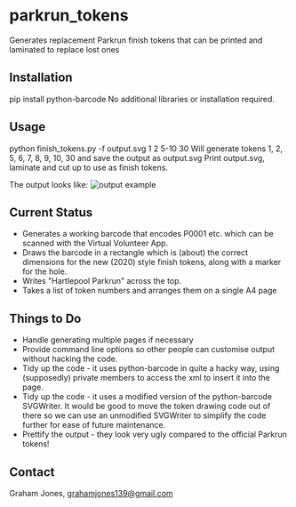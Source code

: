 # parkrun_tokens
Generates replacement Parkrun finish tokens that can be printed and laminated to replace lost ones

Installation
------------
pip install python-barcode
No additional libraries or installation required.

Usage
-----

python finish_tokens.py -f output.svg 1 2 5-10 30
Will generate tokens 1, 2, 5, 6, 7, 8, 9, 10, 30 and save the output as output.svg
Print output.svg, laminate and cut up to use as finish tokens.

The output looks like:
![output example](https://raw.githubusercontent.com/jones139/parkrun_tokens/main/example_output.png)


Current Status
--------------

* Generates a working barcode that encodes P0001 etc. which can be scanned with the Virtual Volunteer App.
* Draws the barcode in a rectangle which is (about) the correct dimensions for the new (2020) style finish tokens, along with a marker for the hole.
* Writes "Hartlepool Parkrun" across the top.
* Takes a list of token numbers and arranges them on a single A4 page


Things to Do
------------
* Handle generating multiple pages if necessary
* Provide command line options so other people can customise output without hacking the code.
* Tidy up the code - it uses python-barcode in quite a hacky way, using (supposedly) private members to access the xml to insert it into the page.
* Tidy up the code - it uses a modified version of the python-barcode SVGWriter.  It would be good to move the token drawing code out of there so we can
 use an unmodified SVGWriter to simplify the code further for ease of future maintenance.
 * Prettify the output - they look very ugly compared to the official Parkrun tokens!


Contact
-------
Graham Jones, grahamjones139@gmail.com

